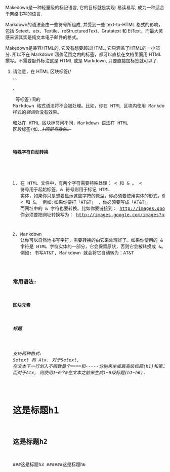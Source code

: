 Makedown是一种轻量级的标记语言, 它的目标就是实现: 易读易写, 成为一种适合于网络书写的语言.

Markdown的语法全由一些符号所组成, 并受到一些 text-to-HTML 格式的影响，包括 Setext、atx、Textile、reStructuredText、Grutatext 和 EtText，而最大灵感来源其实是纯文本电子邮件的格式。

Makedown是兼容HTML的, 它没有想要超过HTML, 它只涵盖了HTML的一小部分. 所以不在 Markdown 涵盖范围之内的标签，都可以直接在文档里面用 HTML 撰写。不需要额外标注这是 HTML 或是 Markdown, 只要直接加标签就可以了.

1. 请注意，在 HTML 区块标签(/<div/>、<table>、<pre>、<p> 等标签)间的 Markdown 格式语法将不会被处理。比如，你在 HTML 区块内使用 Markdown 样式的*强调*会没有效果。
2. 和处在 HTML 区块标签间不同，Markdown 语法在 HTML 区段标签(如<span>、<cite>、<del>)间是有效的。

#### 特殊字符自动转换

1. 在 HTML 文件中，有两个字符需要特殊处理： < 和 & 。 < 符号用于起始标签，& 符号则用于标记 HTML 实体，如果你只是想要显示这些字符的原型，你必须要使用实体的形式，像是 &lt; 和 &amp;。
   例如:如果你要打「AT&T」 ，你必须要写成「AT&amp;T」。
   而网址中的 & 字符也要转换。比如你要链接到：
   http://images.google.com/images?num=30&q=larry+bird
   你必须要把网址转换写为：
   http://images.google.com/images?num=30&amp;q=larry+bird

2. Markdown 让你可以自然地书写字符，需要转换的由它来处理好了。如果你使用的 & 字符是 HTML 字符实体的一部分，它会保留原状，否则它会被转换成 &amp;。
例如: 书写AT&T, Markdown 就会将它自动转为：AT&amp;T

### 常用语法:
#### 区块元素  
##### 标题
###### 支持两种格式: Setext 和 Atx. 对于Setext, 在文本下一行划入不限数量个====和-----分别来生成最高级标题(h1)和第二级标题(h2). 而对于Atx, 则使用1~6个#在文本之前来生成1~6级标题(h1~h6).  
这是标题h1
================  
这是标题h2
------------------
###这是标题h3
######这是标题h6
